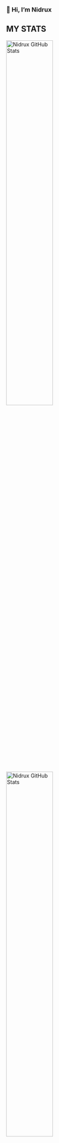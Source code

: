 ### 👋 Hi, I’m Nidrux

## MY STATS

<img  src="https://github-readme-stats.vercel.app/api?username=nidrux&show_icons=true&theme=radical" alt="Nidrux GitHub Stats" width="49.9%"/>
<img  src="https://github-readme-stats.vercel.app/api/top-langs/?username=nidrux&layout=compact&theme=radical" alt="Nidrux GitHub Stats" width="49.9%"/>

### Badges

[![@nidrux's Holopin board](https://holopin.me/nidrux)](https://holopin.io/@nidrux)


<!---
Nidrux/Nidrux is a ✨ special ✨ repository because its `README.md` (this file) appears on your GitHub profile.
You can click the Preview link to take a look at your changes.
--->
